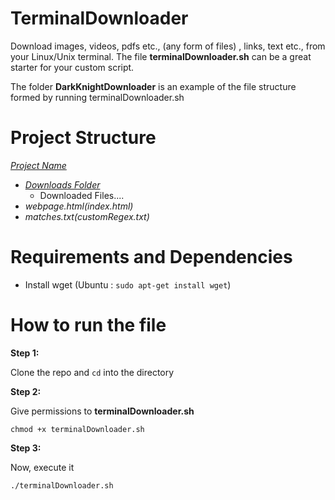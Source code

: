 # TerminalDownloader
Download images, videos, pdfs etc., (any form of files) , links, text etc., from your Linux/Unix terminal.
The file **terminalDownloader.sh** can be a great starter for your custom script.

The folder **DarkKnightDownloader** is an example of the file structure formed by running terminalDownloader.sh

# Project Structure

*[Project Name](DarkKnightDownloader)*
 - *[Downloads Folder](downloads)*
   - Downloaded Files....
 - *webpage.html(index.html)*
 - *matches.txt(customRegex.txt)*

# Requirements and Dependencies

 - Install wget (Ubuntu : `sudo apt-get install wget`)

# How to run the file

__Step 1:__

Clone the repo and `cd` into the directory

__Step 2:__

Give permissions to **terminalDownloader.sh**

`chmod +x terminalDownloader.sh`

__Step 3:__

Now, execute it

`./terminalDownloader.sh`
